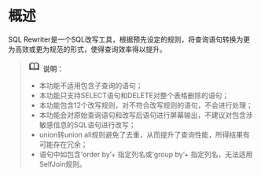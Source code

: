 # 概述<a name="ZH-CN_TOPIC_0000001311256716"></a>

SQL Rewriter是一个SQL改写工具，根据预先设定的规则，将查询语句转换为更为高效或更为规范的形式，使得查询效率得以提升。

>![](public_sys-resources/icon-note.gif) **说明：** 
>
>-   本功能不适用包含子查询的语句；
>-   本功能只支持SELECT语句和DELETE对整个表格删除的语句；
>-   本功能包含12个改写规则，对不符合改写规则的语句，不会进行处理；
>-   本功能会对原始查询语句和改写后语句进行屏幕输出，不建议对包含涉敏感信息的SQL语句进行改写；
>-   union转union all规则避免了去重，从而提升了查询性能，所得结果有可能存在冗余；
>-   语句中如包含‘order by’+ 指定列名或‘group by’+ 指定列名，无法适用SelfJoin规则。

